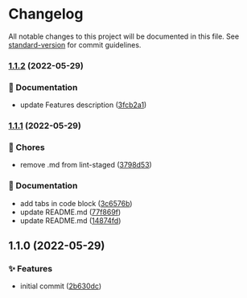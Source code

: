 # Changelog

All notable changes to this project will be documented in this file. See [standard-version](https://github.com/conventional-changelog/standard-version) for commit guidelines.

### [1.1.2](https://github.com/davipon/svelte-hover-draw-svg/compare/v1.1.1...v1.1.2) (2022-05-29)


### 📝 Documentation

* update Features description ([3fcb2a1](https://github.com/davipon/svelte-hover-draw-svg/commit/3fcb2a10ef97a85517fff3af3cc8a5006af8b9c3))

### [1.1.1](https://github.com/davipon/svelte-hover-draw-svg/compare/v1.1.0...v1.1.1) (2022-05-29)


### 🚚 Chores

* remove .md from lint-staged ([3798d53](https://github.com/davipon/svelte-hover-draw-svg/commit/3798d539467acc040f4240293a31a039130b9173))


### 📝 Documentation

* add tabs in code block ([3c6576b](https://github.com/davipon/svelte-hover-draw-svg/commit/3c6576b08a57b3c500d8ce72b1869cad68c29d27))
* update README.md ([77f869f](https://github.com/davipon/svelte-hover-draw-svg/commit/77f869fe6270806282952b76402e6091ac6b6146))
* update README.md ([14874fd](https://github.com/davipon/svelte-hover-draw-svg/commit/14874fdf2942b363ba9a96c808d26145aa3135af))

## 1.1.0 (2022-05-29)


### ✨ Features

* initial commit ([2b630dc](https://github.com/davipon/svelte-hover-draw-svg/commit/2b630dcba5a0c285bba90a625d35ada18a03d579))
